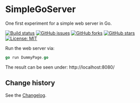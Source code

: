 # SimpleGoServer

One first experiment for a simple web server in Go.

[![Build status](https://ci.appveyor.com/api/projects/status/6dkv9s1l71l53glq?svg=true)](https://ci.appveyor.com/project/SeppPenner/simplegoserver)
[![GitHub issues](https://img.shields.io/github/issues/SeppPenner/SimpleGoServer.svg)](https://github.com/SeppPenner/SimpleGoServer/issues)
[![GitHub forks](https://img.shields.io/github/forks/SeppPenner/SimpleGoServer.svg)](https://github.com/SeppPenner/SimpleGoServer/network)
[![GitHub stars](https://img.shields.io/github/stars/SeppPenner/SimpleGoServer.svg)](https://github.com/SeppPenner/SimpleGoServer/stargazers)
[![License: MIT](https://img.shields.io/badge/License-MIT-blue.svg)](https://raw.githubusercontent.com/SeppPenner/SimpleGoServer/master/License.txt)

Run the web server via:
```go
go run DummyPage.go
```

The result can be seen under:
http://localhost:8080/


Change history
--------------

See the [Changelog](https://github.com/SeppPenner/SimpleGoServer/blob/master/Changelog.md).
